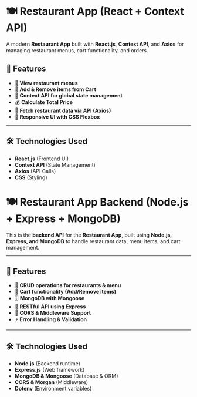 # 🍽️ Restaurant App (React + Context API)

A modern **Restaurant App** built with **React.js**, **Context API**, and **Axios** for managing restaurant menus, cart functionality, and orders.

## 🚀 Features
- 📌 **View restaurant menus**
- 🛒 **Add & Remove items from Cart**
- 🔄 **Context API for global state management**
- 💰 **Calculate Total Price**
- 🔗 **Fetch restaurant data via API (Axios)**
- 🎨 **Responsive UI with CSS Flexbox**

---

## 🛠️ Technologies Used
- **React.js** (Frontend UI)
- **Context API** (State Management)
- **Axios** (API Calls)
- **CSS** (Styling)


# 🍽️ Restaurant App Backend (Node.js + Express + MongoDB)

This is the **backend API** for the **Restaurant App**, built using **Node.js, Express, and MongoDB** to handle restaurant data, menu items, and cart management.

---

## 🚀 Features
- 📌 **CRUD operations for restaurants & menu**
- 🛒 **Cart functionality (Add/Remove items)**
- 🗄️ **MongoDB with Mongoose**
- 🔗 **RESTful API using Express**
- 🔐 **CORS & Middleware Support**
- ⚡ **Error Handling & Validation**

---

## 🛠️ Technologies Used
- **Node.js** (Backend runtime)
- **Express.js** (Web framework)
- **MongoDB & Mongoose** (Database & ORM)
- **CORS & Morgan** (Middleware)
- **Dotenv** (Environment variables)

